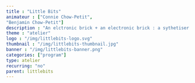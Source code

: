 ```yaml
---
title : "Little Bits"
animateur : ["Connie Chow-Petit",
"Benjamin Chow-Petit"]
description : "An elctronic brick + an electronic brick : a sythetiser prototype or robot to better understand the IOT - Internet of Things."
theme : "atelier"
logo : "/img/littlebits-logo.svg"
thumbnail : "/img/littlebits-thumbnail.jpg"
banner : "/img/littlebits-banner.png"
categories: ["program"]
type: atelier
recurring: "no"
parent: littlebits
---
```


